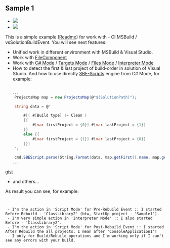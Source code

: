 

## Sample 1

* [![](https://img.shields.io/badge/native_C%2B%2B-passing-brightgreen.svg?style=flat)](https://ci.appveyor.com/project/3Fs/ci-msbuild-demo/build/build-4)
* [![](https://img.shields.io/badge/.NET_(CLR)-passing-brightgreen.svg?style=flat)](https://ci.appveyor.com/project/3Fs/ci-msbuild-demo/build/build-5)

This is a simple example ([Readme](https://github.com/3F/CI.MSBuild.Demo/blob/master/native%20C%2B%2B/Sample1/Readme.md)) for work with - CI.MSBuild / vsSolutionBuildEvent. You will see next features:

* Unified work in different environment with MSBuild & Visual Studio.
* Work with [FileComponent](http://vssbe.r-eg.net/doc/Scripts/SBE-Scripts/Components/FileComponent/)
* Work with [C# Mode](http://vssbe.r-eg.net/doc/Modes/CSharp/) / [Targets Mode](http://vssbe.r-eg.net/doc/Modes/Targets/) / [Files Mode](http://vssbe.r-eg.net/doc/Modes/) / [Interpreter Mode](http://vssbe.r-eg.net/doc/Modes/)
* How to detect the first & last project of build-order in solution of Visual Studio. And how to use directly [SBE-Scripts](http://vssbe.r-eg.net/doc/Scripts/SBE-Scripts/) engine from C# Mode, for example:


```csharp

   ...
    ProjectsMap map = new ProjectsMap(@"$(SolutionPath)");

    string data = @"

        #[( #[Build type] != Clean )
        {{
            #[var firstProject = {0}] #[var lastProject = {1}]
        }}
        else {{
            #[var firstProject = {1}] #[var lastProject = {0}]
        }}]
    ";

    cmd.SBEScript.parse(String.Format(data, map.getFirst().name, map.getLast().name));
   ...
```


[gist](https://gist.github.com/3F/b1f613511737121a4bd1)

* and others...

As result you can see, for example:

```


 - I'm the action in 'Script Mode' for Pre-Rebuild Event :: I started Before Rebuild - 'ClassLibrary2' (btw, StartUp project - 'Sample1').
 - I'm very simple action in 'Interpreter Mode' :: I also started Before - 'ClassLibrary2'. 
 - I'm the action in 'Script Mode' for Post-Rebuild Event :: I started After Rebuild the all projects. I mean after 'ConsoleApplication1'!
 - I only for Build/Rebuild operations and I'm working only if I can't see any errors with your build.

```